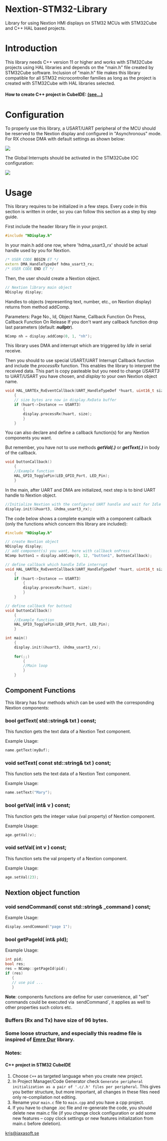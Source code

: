 # Nextion-STM32-Library
Library for using Nextion HMI displays on STM32 MCUs with STM32Cube and C++ HAL based projects.

# Introduction
This library needs C++ version 11 or higher and works with STM32Cube projects using HAL libraries and depends on the "main.h" file created by STM32Cube software. Inclusion of "main.h" file makes this library compatible for all STM32 microcontroller families as long as the project is created with STM32Cube with HAL libraries selected. 

#### How to create C++ project in CubeIDE: [(see…)](#notes)

# Configuration
To properly use this library, a USART/UART peripheral of the MCU should be reserved to the Nextion display and configured in "Asynchronous" mode. For RX choose DMA with default settings as shown below:

![](./img/setDMA.jpg)

The Global Interrupts should be activated in the STM32Cube IOC configuration:

![](./img/setIt.jpg)


# Usage

This library requires to be initialized in a few steps. Every code in this section is written in order, so you can follow this section as a step by step guide. 

First include the header library file in your project.

```cpp
#include "NDisplay.h"
```
In your main.h add one row, where 'hdma_usart3_rx' should be actual handle used by you for Nextion.

```cpp
/* USER CODE BEGIN ET */
extern DMA_HandleTypeDef hdma_usart3_rx;
/* USER CODE END ET */
```

Then, the user should create a Nextion object. 

```cpp
// Nextion library main object
NDisplay display;
```

Handles to objects (representing text, number, etc., on Nextion display) returns from method addComp.

Parameters: Page No., Id, Object Name, Callback Function On Press, Callback Function On Release
If you don't want any callback function drop last parameters (default: ***nullptr***).

```cpp
NComp nh = display.addComp(0, 1, "nh");
```

This library uses DMA and interrupt which are triggered by _Idle_ in serial receive.

Then you should to use special USART/UART Interrupt Callback function and include the _processRx_ function. This enables the library to interpret the received data. This part is copy pasteable but you need to change *USART3* to UART/USART you have chosen, and _display_ to your own Nextion object name. 

```cpp
void HAL_UARTEx_RxEventCallback(UART_HandleTypeDef *huart, uint16_t size)
    {
    // size bytes are now in display.RxData buffer
    if (huart->Instance == USART3)
        {
        display.processRx(huart, size);
        }
    }
```

You can also declare and define a callback function(s) for any Nextion components you want. 

But remember, you have not to use methods ***getVal(.)*** or ***getText(.)*** in body of the callback.

```cpp
void buttonCallback()
    {
    //Example function
    HAL_GPIO_TogglePin(LED_GPIO_Port, LED_Pin);
    }
```

In the main, after UART and DMA are initialized, next step is to bind UART handle to Nextion object.

```cpp
//Initialize Nextion with the configured UART handle and wait for Idle event
display.init(&huart3, &hdma_usart3_rx);

```

The code below shows a complete example with a component callback (only the functions which concern this library are included):

```cpp
#include "NDisplay.h"

// create Nextion object
NDisplay display;
// add component(s) you want, here with callback onPress
NComp button1 = display.addComp(0, 12, "button1", buttonCallback);

// define callback which handle Idle interrupt
void HAL_UARTEx_RxEventCallback(UART_HandleTypeDef *huart, uint16_t size)
    {
    if (huart->Instance == USART3) 
        {
        display.processRx(huart, size);
        }
    }   

// define callback for button1
void buttonCallback()
    {
    //Example function
    HAL_GPIO_TogglePin(LED_GPIO_Port, LED_Pin);
    }

int main()
    {
    display.init(&huart3, &hdma_usart3_rx);
    
    for(;;)
        {
        //Main loop
        }
    }   
```

## Component Functions

This library has four methods which can be used with the corresponding Nextion components:

### bool getText( std::string& txt ) const;

This function gets the text data of a Nextion Text component. 

Example Usage:
```cpp
name.getText(myBuf);

```

### void setText( const std::string& txt ) const;

This function sets the text data of a Nextion Text component. 

Example Usage:
```cpp
name.setText("Mary");

```

### bool getVal( int& v ) const;

This function gets the integer value (val property) of Nextion component. 

Example Usage:
```cpp
age.getVal(v);

```

### void setVal( int v ) const;

This function sets the val property of a Nextion component. 

Example Usage:
```cpp
age.setVal(23);

```

## Nextion object function

### void sendCommand( const std::string& _command ) const;
Example Usage:
```cpp
display.sendCommand("page 1");

```

### bool  getPageId( int& pId);
Example Usage:
```cpp
int pid;
bool res;
res = NComp::getPageId(pid);
if (res)
   {
   // use pid ...
   }
```

**Note**: components functions are define for user convenience, all "set" commands could be executed via` `sendCommand`, it applies as well to other properties such colors etc.



### Buffers (Rx and Tx) have size of 96 bytes.

### Some loose structure, and especially this readme file is inspired of [Emre Dur](https://github.com/EmreDUR) library.


### Notes:
#### C++ project in STM32 CubeIDE
1.  Choose `C++` as targeted language when you create new project.
2.  In Project Manager/Code Generator check `Generate peripheral initialization as a pair of '.c/.h' files per peripheral`. This gives you better structure, but more important, all changes in these files need only re-compilation not editing.
3.  Rename your `main.c` file to `main.cpp` and you have a cpp project.
4.  If you have to change .ioc file and re-generate the code, you should delete new main.c file (if you change clock configuration or add some new features – copy clock settings or new features initialization from main.c before deletion).

<kris@jaxasoft.se>
